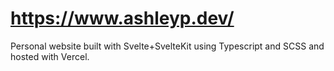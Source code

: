 # https://www.ashleyp.dev/

Personal website built with Svelte+SvelteKit using Typescript and SCSS and hosted with Vercel.
